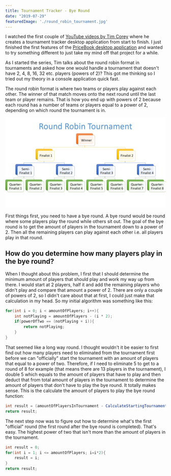 ```yaml
---
title: Tournament Tracker - Bye Round
date: "2019-07-29"
featuredImage: './round_robin_tournament.jpg'
---
```


I watched the first couple of [YouTube videos by Tim Corey](https://www.youtube.com/watch?v=HalXZUHfKLA&list=PLLWMQd6PeGY3t63w-8MMIjIyYS7MsFcCi) where he creates a tournament tracker desktop application from start to finish. I just finished the first features of the [PriceBook desktop application](https://www.jaderickerts.com/projects/pricebook.html) and wanted to try something different to just take my mind off that project for a while.

<!-- end -->

As I started the series, Tim talks about the round robin format in tournaments and asked how one would handle a tournament that doesn't have 2, 4, 8, 16, 32 etc. players (powers of 2)? This got me thinking so I tried out my theory in a console application quick fast.

The round robin format is where two teams or players play against each other. The winner of that match moves onto the next round until the last team or player remains. That is how you end up with powers of 2 because each round has a number of teams or players equal to a power of 2, depending on which round the tournament is in. 

![Round Robin Tournament Format](./round_robin_tournament.jpg)

First things first, you need to have a bye round. A bye round would be round where some players play the round while others sit out. The goal of the bye round is to get the amount of players in the tournament down to a power of 2. Then all the remaining players can play against each other i.e. all players play in that round.

## How do you determine how many players play in the bye round? 
When I thought about this problem, I first that I should determine the minimum amount of players that should play and work my way up from there. I would start at 2 players, half it and add the remaining players who didn't play and compare that amount a power of 2.
There are only a couple of powers of 2, so I didn't care about that at first, I could just make that calculation in my head. So my initial algorithm was something like this:
```csharp
for(int i = 0; i < amountOfPlayers; i++){
    int notPlaying = amountOfPlayers - (i * 2);
    if(powerOfTwo == (notPlaying + i)){
        return notPlaying;
    }
}
```

That seemed like a long way round. I thought wouldn't it be easier to first find out how many players need to eliminated from the tournament first before we can "officially" start the tournament with an amount of players that equal to a power of two. Therefore, if I need to eliminate 5 to get to a round of 8 for example (that means there are 13 players in the tournament), I double 5 which equals to the amount of players that have to play and then deduct that from total amount of players in the tournament to determine the amount of players that don't have to play the bye round. It totally makes sense. This is the calculate the amount of players to play the bye round function:
```csharp
int result = (amountOfPlayersInTournament - CalculateStartingTournamentRound(amountOfPlayersInTournament))*2;
return result;
```

The next step now was to figure out how to determine what's the first "official" round (the first round after the bye round is completed). That's easy. The highest power of two that isn't more than the amount of players in the tournament. 
```csharp
int result = 0;			
for(int i = 1; i <= amountOfPlayers; i=i*2){
    result = i;
}
return result; 
```